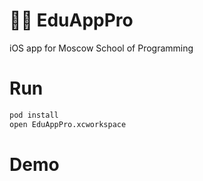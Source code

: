 # 🧑‍🎓 EduAppPro

iOS app for Moscow School of Programming

# Run

```bash
pod install
open EduAppPro.xcworkspace
```

# Demo

